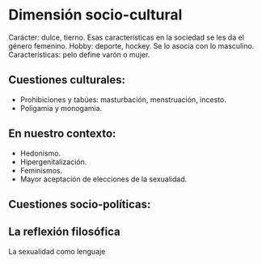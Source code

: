 # Dimensión socio-cultural
Carácter: dulce, tierno. Esas características en la sociedad se les da el género femenino.
Hobby: deporte, hockey. Se lo asocia con lo masculino.
Características: pelo define varón o mujer.

## Cuestiones culturales:
- Prohibiciones y tabúes: masturbación, menstruación, incesto.
- Poligamia y monogamia.

## En nuestro contexto:
- Hedonismo.
- Hipergenitalización.
- Feminismos.
- Mayor aceptación de elecciones de la sexualidad.

## Cuestiones socio-políticas:

## La reflexión filosófica
La sexualidad como lenguaje